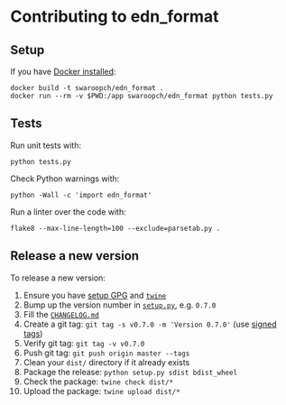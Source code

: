 # Contributing to edn\_format #

## Setup ##

If you have [Docker installed](https://docs.docker.com/install/#supported-platforms):

``` shell
docker build -t swaroopch/edn_format .
docker run --rm -v $PWD:/app swaroopch/edn_format python tests.py
```

## Tests ##

Run unit tests with:

    python tests.py

Check Python warnings with:

    python -Wall -c 'import edn_format'

Run a linter over the code with:

    flake8 --max-line-length=100 --exclude=parsetab.py .

## Release a new version ##

To release a new version:

1. Ensure you have [setup GPG](https://help.github.com/en/articles/generating-a-new-gpg-key) and [`twine`](https://pypi.org/project/twine/)
2. Bump up the version number in [`setup.py`](./setup.py), e.g. `0.7.0`
3. Fill the [`CHANGELOG.md`](./CHANGELOG.md)
4. Create a git tag: `git tag -s v0.7.0 -m 'Version 0.7.0'` (use [signed tags](https://help.github.com/en/articles/signing-tags))
5. Verify git tag: `git tag -v v0.7.0`
6. Push git tag: `git push origin master --tags`
7. Clean your `dist/` directory if it already exists
8. Package the release: `python setup.py sdist bdist_wheel`
9. Check the package: `twine check dist/*`
10. Upload the package: `twine upload dist/*`
